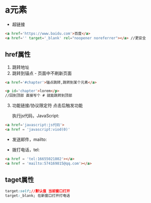 # a元素

- 超链接  

```html
<a href='https://www.baidu.com'>百度</a>
<a href='' target='_blank' rel="noopener noreferrer"></a> //更安全
```

## href属性 

1. 跳转地址
2. 跳转到锚点 - 页面中不刷新页面

```html
<a href='#chapter'>锚点跳转,跳转到某个元素</a>

<p id='chapter'>lorem</p>
//回到顶部 直接写个 # 就能跳转到顶部
```
3. 功能链接/协议限定符
   点击后触发功能

   执行js代码，JavaScript:

```html
<a href='javascript:js代码'>
<a href = 'javascript:viod(0)'
```
- 发送邮件，mailto:

- 拨打电话，tel:

```html
<a href = 'tel:16655021802'></a>
<a href = 'mailto:574169815@qq.com'></a>
```

## taget属性

```css
target:self;//默认值 当前窗口打开
target:_blank; 在新窗口打开打电话
```